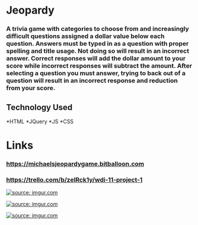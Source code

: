 # Jeopardy 

### A trivia game with categories to choose from and increasingly difficult questions assigned a dollar value below each question. Answers must be typed in as a question with proper spelling and title usage. Not doing so will result in an incorrect answer. Correct responses will add the dollar amount to your score while incorrect responses will subtract the amount. After selecting a question you must answer, trying to back out of a question will result in an incorrect response and reduction from your score.

## Technology Used
*HTML 
*JQuery 
*JS 
*CSS

# Links

### https://michaelsjeopardygame.bitballoon.com

### https://trello.com/b/zelRck1y/wdi-11-project-1




<a href="http://imgur.com/Z2IGSGp"><img src="http://i.imgur.com/Z2IGSGp.png" title="source: imgur.com" /></a>

<a href="http://imgur.com/kryUNOm"><img src="http://i.imgur.com/kryUNOm.png" title="source: imgur.com" /></a>

<a href="http://imgur.com/ObL6U7s"><img src="http://i.imgur.com/ObL6U7s.png" title="source: imgur.com" /></a>